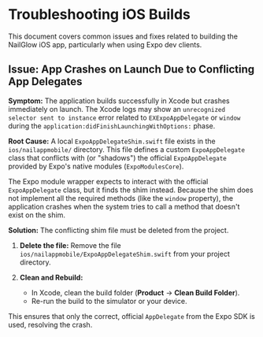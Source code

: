 # Troubleshooting iOS Builds

This document covers common issues and fixes related to building the NailGlow iOS app, particularly when using Expo dev clients.

## Issue: App Crashes on Launch Due to Conflicting App Delegates

**Symptom:**
The application builds successfully in Xcode but crashes immediately on launch. The Xcode logs may show an `unrecognized selector sent to instance` error related to `EXExpoAppDelegate` or `window` during the `application:didFinishLaunchingWithOptions:` phase.

**Root Cause:**
A local `ExpoAppDelegateShim.swift` file exists in the `ios/nailappmobile/` directory. This file defines a custom `ExpoAppDelegate` class that conflicts with (or "shadows") the official `ExpoAppDelegate` provided by Expo's native modules (`ExpoModulesCore`).

The Expo module wrapper expects to interact with the official `ExpoAppDelegate` class, but it finds the shim instead. Because the shim does not implement all the required methods (like the `window` property), the application crashes when the system tries to call a method that doesn't exist on the shim.

**Solution:**
The conflicting shim file must be deleted from the project.

1.  **Delete the file:**
    Remove the file `ios/nailappmobile/ExpoAppDelegateShim.swift` from your project directory.

2.  **Clean and Rebuild:**
    - In Xcode, clean the build folder (**Product** → **Clean Build Folder**).
    - Re-run the build to the simulator or your device.

This ensures that only the correct, official `AppDelegate` from the Expo SDK is used, resolving the crash.
